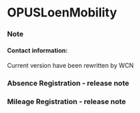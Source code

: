 OPUSLoenMobility
================
### Note
#### Contact information:
Current version have been rewritten by WCN

### Absence Registration - release note

### Mileage Registration - release note

